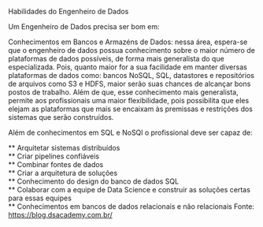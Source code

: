 Habilidades do Engenheiro de Dados

Um Engenheiro de Dados precisa ser bom em:

Conhecimentos em Bancos e Armazéns de Dados: nessa área, espera-se que o engenheiro de dados possua conhecimento sobre o maior número de plataformas de dados possíveis, de forma mais generalista do que especializada. Pois, quanto maior for a sua facilidade em manter diversas plataformas de dados como: bancos NoSQL, SQL, datastores e repositórios de arquivos como S3 e HDFS, maior serão suas chances de alcançar bons postos de trabalho. Além de que, esse conhecimento mais generalista, permite aos profissionais uma maior flexibilidade, pois possibilita que eles elejam as plataformas que mais se encaixam às premissas e restrições dos sistemas que serão construídos.

Além de conhecimentos em SQL e NoSQl o profissional deve ser capaz de:

** Arquitetar sistemas distribuídos<br>
** Criar pipelines confiáveis<br>
** Combinar fontes de dados<br>
** Criar a arquitetura de soluções<br>
** Conhecimento do design do banco de dados SQL<br>
** Colaborar com a equipe de Data Science e construir as soluções certas para essas equipes<br>
** Conhecimentos em bancos de dados relacionais e não relacionais
Fonte: https://blog.dsacademy.com.br/
